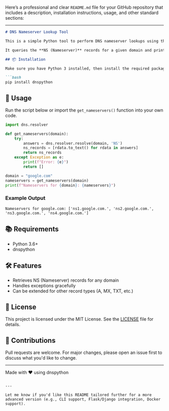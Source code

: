 Here’s a professional and clear `README.md` file for your GitHub repository that includes a description, installation instructions, usage, and other standard sections:

---

````markdown
# DNS Nameserver Lookup Tool

This is a simple Python tool to perform DNS nameserver lookups using the [`dnspython`](https://www.dnspython.org/) library.

It queries the **NS (Nameserver)** records for a given domain and prints the results.

## 📦 Installation

Make sure you have Python 3 installed, then install the required package:

```bash
pip install dnspython
````

## 🚀 Usage

Run the script below or import the `get_nameservers()` function into your own code.

```python
import dns.resolver

def get_nameservers(domain):
    try:
        answers = dns.resolver.resolve(domain, 'NS')
        ns_records = [rdata.to_text() for rdata in answers]
        return ns_records
    except Exception as e:
        print(f"Error: {e}")
        return []

domain = "google.com"
nameservers = get_nameservers(domain)
print(f"Nameservers for {domain}: {nameservers}")
```

### Example Output

```
Nameservers for google.com: ['ns1.google.com.', 'ns2.google.com.', 'ns3.google.com.', 'ns4.google.com.']
```

## 📚 Requirements

* Python 3.6+
* dnspython

## 🛠️ Features

* Retrieves NS (Nameserver) records for any domain
* Handles exceptions gracefully
* Can be extended for other record types (A, MX, TXT, etc.)

## 📄 License

This project is licensed under the MIT License. See the [LICENSE](LICENSE) file for details.

## 🙌 Contributions

Pull requests are welcome. For major changes, please open an issue first to discuss what you'd like to change.

---

Made with ❤️ using dnspython

```

---

Let me know if you'd like this README tailored further for a more advanced version (e.g., CLI support, Flask/Django integration, Docker support).
```
